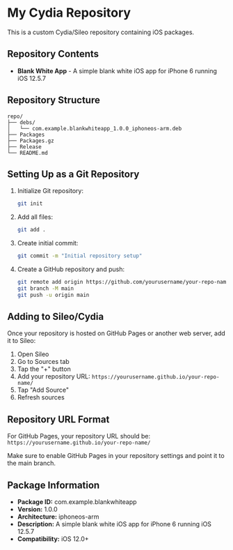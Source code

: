 # My Cydia Repository

This is a custom Cydia/Sileo repository containing iOS packages.

## Repository Contents

- **Blank White App** - A simple blank white iOS app for iPhone 6 running iOS 12.5.7

## Repository Structure

```
repo/
├── debs/
│   └── com.example.blankwhiteapp_1.0.0_iphoneos-arm.deb
├── Packages
├── Packages.gz
├── Release
└── README.md
```

## Setting Up as a Git Repository

1. Initialize Git repository:
   ```bash
   git init
   ```

2. Add all files:
   ```bash
   git add .
   ```

3. Create initial commit:
   ```bash
   git commit -m "Initial repository setup"
   ```

4. Create a GitHub repository and push:
   ```bash
   git remote add origin https://github.com/yourusername/your-repo-name.git
   git branch -M main
   git push -u origin main
   ```

## Adding to Sileo/Cydia

Once your repository is hosted on GitHub Pages or another web server, add it to Sileo:

1. Open Sileo
2. Go to Sources tab
3. Tap the "+" button
4. Add your repository URL: `https://yourusername.github.io/your-repo-name/`
5. Tap "Add Source"
6. Refresh sources

## Repository URL Format

For GitHub Pages, your repository URL should be:
`https://yourusername.github.io/your-repo-name/`

Make sure to enable GitHub Pages in your repository settings and point it to the main branch.

## Package Information

- **Package ID:** com.example.blankwhiteapp
- **Version:** 1.0.0
- **Architecture:** iphoneos-arm
- **Description:** A simple blank white iOS app for iPhone 6 running iOS 12.5.7
- **Compatibility:** iOS 12.0+
